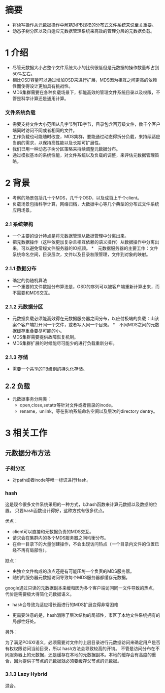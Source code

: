 # 摘要

* 将读写操作从元数据操作中解耦对PB规模的分布式文件系统来说至关重要。
* 动态子树分区以及自适应元数据管理系统来高效的管理分层的元数据负载。

# 1 介绍

* 尽管元数据大小占整个文件系统大小的比例很低但是元数据的操作数量却占到50%左右。
* 相比OSD容量可以通过增加OSD来进行扩展，MDS因为相互之间更高的依赖性而使得设计更加具有挑战性。
* MDS集群需要在各种负载场景下，都能高效的管理文件系统目录以及权限，不管是科学计算还是通用计算。

### 文件系统负载

* 需要支持文件大小范围从几字节到TB字节，目录包含百万级文件，数千个客户端同时访问不同或者相同的文件。
* 工作负载也可能随时改变，MDS集群，要能通过动态得拆分负载，来持续适应当前的需求，以保持高性能以及长期可扩展性。
* 我们已用一种动态子树分区策略来持续调整元数据分布。
* 通过模拟基本的系统性能，对文件系统以及负载的调整，来评估元数据管理策略。

# 2 背景

* 考察的场景包括几十个MDS，几千个OSD，以及成百上千个client。
* 负载场景包括科学计算，网络归档，大数据中心等几个典型的分布式文件系统应用场景。

### 2.1 系统架构

* 一个主要的设计特点是将元数据管理从数据管理中分离出来。
* 把元数据操作（这种依更加复杂且相互依赖的语义操作）从数据操作中分离出来，可以避免常规文件服务器的IO瓶颈。
*　元数据服务器的主要工作：文件系统命名空间，目录层次，文件以及目录权限管理，文件到对象的映射。

### 2.1.1 数据分布

* 确定的伪随机算法
* 一个重要的文件数据分布算法是，OSD的序列可以被客户端重新计算出来，而不需要和MDS交互。

### 2.1.2  元数据分区

* 元数据负载必须能高效得在元数据服务器之间分布，以应付极端的负载：山该案个客户端打开同一个文件，或者写入同一个目录。
*　不同MDS之间的元数据缓存重叠要尽可能的小。
* MDS集群需要提供故障恢复机制。
* MDS集群扩展的时候能尽可能少的进行负载重新分布。

### 2.1.3 存储

* 需要一个共享的TB级别的持久化存储。

## 2.2 负载

* 元数据事务分两类：
  * open,close,setattr等针对文件或者目录的inode。
  * rename，unlink，等在影响系统命名空间以及层次的directory dentry。
 
 # 3 相关工作
 
 ## 元数据分布方法
 
 ###  子树分区
 
 * 对path或者inode等唯一标识进行Hash。
 
 ### hash
 
 这是现今很多文件系统采用的一种方式，以hash函数来计算元数据以及数据的位置。
只要hash函数设计得好，这种方式有很多优点。
 
 优点：
 
 * client可以直接和元数据负责的MDS交互。
 * 请求会在集群内的多个MDS服务器之间均衡分布。
 * 在单一目录下的大量创建操作，不会出现访问热点（一个目录内文件的位置已经不再有局部性）。
  
 缺点：
 
 * 由独立文件构成的热点还是有可能压垮一个负责的MDS服务器。
 * 随机的服务器元数据访问导致每个MDS服务器都缓存元数据。
 
 google通过只读的元数据副本来缓和因为多个客户端访问同一文件导致的热点，代价是需要极大得简化元数据语义。
 
 * hash会导致为适应增长而进行的MDS扩展变得非常困难
 
 * 更需要注意的是，hash消除了层次结构的局部性，市区了本地文件系统拥有的局部性好处。
 
 另外：
 
 为了满足POSXI语义，必须需要对文件的上层目录进行元数据访问来确定用户是否有权权限访问当前目录，所以 hash方法会导致较高的开销。
 不管是访问分布在不同服务器上的元数据，还是缓存在本地的元数据副本。本地的缓存会有高度的重合，因为提供子节点的元数据就必须要缓存父节点的元数据。
 
 
 ### 3.1.3 Lazy Hybrid
 
 混合。
 
 
  

